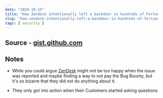 ```yaml
---
date: "2024-10-15"
title: "How Zendesk intentionally left a backdoor in hundreds of Fortune 500 companies"
slug: "how-zendesk-intentionally-left-a-backdoor-in-hundreds-of-fortune-500-companies"
tags: [ security ]
---
```




## Source - [gist.github.com][1]

## Notes
* While you could argue [ZenDesk][2] might not be too happy when the issue was reported and maybe finding a way to not pay the Bug Bounty, but it's so bizarre that they did not do anything about it.
* They only got into action when their Customers started asking questions



  [1]: https://gist.github.com/hackermondev/68ec8ed145fcee49d2f5e2b9d2cf2e52
  [2]: https://developer.zendesk.com/documentation/
